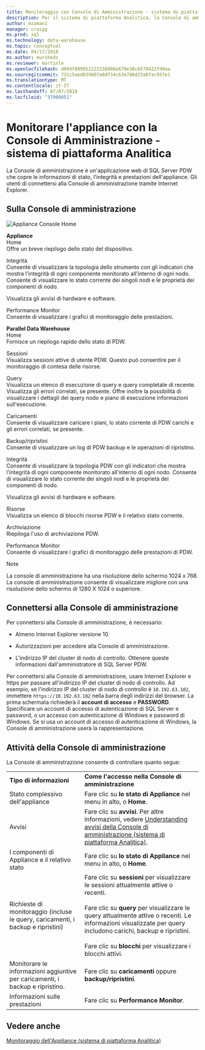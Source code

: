 ```yaml
---
title: Monitoraggio con Console di Amministrazione - sistema di piattaforma Analitica | Microsoft Docs
description: Per il sistema di piattaforma Analitica, la Console di amministrazione è un'applicazione web che espone le informazioni di stato, l'integrità e prestazioni dell'appliance. Gli utenti di connettersi alla Console di amministrazione tramite un browser internet.
author: mzaman1
manager: craigg
ms.prod: sql
ms.technology: data-warehouse
ms.topic: conceptual
ms.date: 04/17/2018
ms.author: murshedz
ms.reviewer: martinle
ms.openlocfilehash: d094f809052222238806e679e38c6578422fd9aa
ms.sourcegitcommit: 731c5aed039607a8df34c63e780d23a8fac937e1
ms.translationtype: MT
ms.contentlocale: it-IT
ms.lasthandoff: 07/07/2018
ms.locfileid: "37909851"
---
```

# <a name="monitor-the-appliance-with-the-admin-console---analytics-platform-system"></a>Monitorare l'appliance con la Console di Amministrazione - sistema di piattaforma Analitica
La Console di amministrazione è un'applicazione web di SQL Server PDW che copre le informazioni di stato, l'integrità e prestazioni dell'appliance. Gli utenti di connettersi alla Console di amministrazione tramite Internet Explorer.  
  
## <a name="About"></a>Sulla Console di amministrazione  
![Appliance Console Home](./media/monitor-the-appliance-by-using-the-admin-console/SQL_Server_PDW_AdminConsol_ApplHome.png "SQL_Server_PDW_AdminConsol_ApplHome")  
  
**Appliance**  
Home  
Offre un breve riepilogo dello stato del dispositivo.  
  
Integrità  
Consente di visualizzare la topologia dello strumento con gli indicatori che mostra l'integrità di ogni componente monitorato all'interno di ogni nodo. Consente di visualizzare lo stato corrente dei singoli nodi e le proprietà dei componenti di nodo.  
  
Visualizza gli avvisi di hardware e software.  
  
Performance Monitor  
Consente di visualizzare i grafici di monitoraggio delle prestazioni.  
  
**Parallel Data Warehouse**  
Home  
Fornisce un riepilogo rapido dello stato di PDW.  
  
Sessioni  
Visualizza sessioni attive di utente PDW. Questo può consentire per il monitoraggio di contesa delle risorse.  
  
Query  
Visualizza un elenco di esecuzione di query e query completate di recente. Visualizza gli errori correlati, se presente. Offre inoltre la possibilità di visualizzare i dettagli dei query nodo e piano di esecuzione informazioni sull'esecuzione.  
  
Caricamenti  
Consente di visualizzare caricare i piani, lo stato corrente di PDW carichi e gli errori correlati, se presente.  
  
Backup/ripristini  
Consente di visualizzare un log di PDW backup e le operazioni di ripristino.  
  
Integrità  
Consente di visualizzare la topologia PDW con gli indicatori che mostra l'integrità di ogni componente monitorato all'interno di ogni nodo. Consente di visualizzare lo stato corrente dei singoli nodi e le proprietà dei componenti di nodo.  
  
Visualizza gli avvisi di hardware e software.  
  
Risorse  
Visualizza un elenco di blocchi risorse PDW e il relativo stato corrente.  
  
Archiviazione  
Riepiloga l'uso di archiviazione PDW.  
  
Performance Monitor  
Consente di visualizzare i grafici di monitoraggio delle prestazioni di PDW.  
 
> [!NOTE]  
> La console di amministrazione ha una risoluzione dello schermo 1024 x 768. La console di amministrazione consente di visualizzare migliore con una risoluzione dello schermo di 1280 X 1024 o superiore.  
  
## <a name="Connect"></a>Connettersi alla Console di amministrazione  
Per connettersi alla Console di amministrazione, è necessario:  
  
-   Almeno Internet Explorer versione 10.  
  
-   Autorizzazioni per accedere alla Console di amministrazione. <!-- MISSING LINKS See [Grant Permissions to Use the Admin Console &#40;SQL Server PDW&#41;](../sqlpdw/grant-permissions-to-use-the-admin-console-sql-server-pdw.md).  -->  
  
-   L'indirizzo IP del cluster di nodo di controllo.  Ottenere queste informazioni dall'amministratore di SQL Server PDW.  
  
Per connettersi alla Console di amministrazione, usare Internet Explorer e https per passare all'indirizzo IP del cluster di nodo di controllo. Ad esempio, se l'indirizzo IP del cluster di nodo di controllo è `10.192.63.102`, immettere `https://10.192.63.102` nella barra degli indirizzi del browser. La prima schermata richiederà il **account di accesso** e **PASSWORD**. Specificare un account di accesso di autenticazione di SQL Server e password, o un accesso con autenticazione di Windows e password di Windows. Se si usa un account di accesso di autenticazione di Windows, la Console di amministrazione userà la rappresentazione.  
  
## <a name="RelatedTasks"></a>Attività della Console di amministrazione  
La Console di amministrazione consente di controllare quanto segue:  
  
|||  
|-|-|  
|**Tipo di informazioni**|**Come l'accesso nella Console di amministrazione**|  
|Stato complessivo dell'appliance|Fare clic su **lo stato di Appliance** nel menu in alto, o **Home**.|  
|Avvisi|Fare clic su **avvisi**. Per altre informazioni, vedere [Understanding avvisi della Console di amministrazione &#40;sistema di piattaforma Analitica&#41;](understanding-admin-console-alerts.md).|  
|I componenti di Appliance e il relativo stato|Fare clic su **lo stato di Appliance** nel menu in alto, o **Home**.|  
|Richieste di monitoraggio (incluse le query, caricamenti, i backup e ripristini)|Fare clic su **sessioni** per visualizzare le sessioni attualmente attive o recenti.<br /><br />Fare clic su **query** per visualizzare le query attualmente attive o recenti. Le informazioni visualizzate per query includono carichi, backup e ripristini.<br /><br />Fare clic su **blocchi** per visualizzare i blocchi attivi.|  
|Monitorare le informazioni aggiuntive per caricamenti, i backup e ripristino.|Fare clic su **caricamenti** oppure **backup/ripristini**.|  
|Informazioni sulle prestazioni|Fare clic su **Performance Monitor**.|  
  
## <a name="see-also"></a>Vedere anche  
[Monitoraggio dell'Appliance &#40;sistema di piattaforma Analitica&#41;](appliance-monitoring.md)  
  
